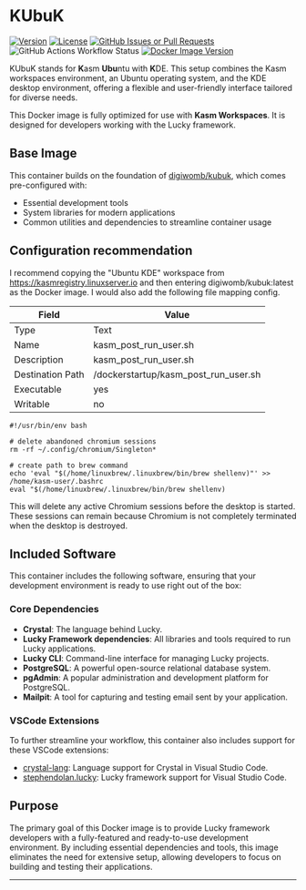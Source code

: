 # KUbuK

[![Version](https://img.shields.io/github/tag/digiwomb/kubuk-luckyframework.svg?maxAge=360&label=version)](https://github.com/digiwomb/kubuk-luckyframework/releases/latest)
[![License](https://img.shields.io/github/license/digiwomb/kubuk-luckyframework.svg)](https://github.com/digiwomb/kubuk-luckyframework/blob/main/LICENSE)
[![GitHub Issues or Pull Requests](https://img.shields.io/github/issues-pr/digiwomb/kubuk-luckyframework)](https://github.com/digiwomb/kubuk-luckyframework)
![GitHub Actions Workflow Status](https://img.shields.io/github/actions/workflow/status/digiwomb/kubuk/docker_build_push.yaml)
[![Docker Image Version](https://img.shields.io/docker/v/digiwomb/kubuk)](https://hub.docker.com/r/digiwomb/kubuk-luckyframework)


KUbuK stands for **K**asm **Ubu**ntu with **K**DE. This setup combines the Kasm workspaces environment, an Ubuntu operating system, and the KDE desktop environment, offering a flexible and user-friendly interface tailored for diverse needs.

This Docker image is fully optimized for use with **Kasm Workspaces**. It is designed for developers working with the Lucky framework.

## Base Image

This container builds on the foundation of [digiwomb/kubuk](https://github.com/digiwomb/kubuk), which comes pre-configured with:

- Essential development tools
- System libraries for modern applications
- Common utilities and dependencies to streamline container usage

## Configuration recommendation

I recommend copying the "Ubuntu KDE" workspace from https://kasmregistry.linuxserver.io and then entering digiwomb/kubuk:latest as the Docker image. I would also add the following file mapping config.

| Field | Value |
|----------|----------|
| Type    | Text   |
| Name    | kasm_post_run_user.sh   |
| Description    | kasm_post_run_user.sh  |
| Destination Path | /dockerstartup/kasm_post_run_user.sh |
| Executable | yes |
| Writable | no|

    #!/usr/bin/env bash

    # delete abandoned chromium sessions
    rm -rf ~/.config/chromium/Singleton*

    # create path to brew command
    echo 'eval "$(/home/linuxbrew/.linuxbrew/bin/brew shellenv)"' >> /home/kasm-user/.bashrc
    eval "$(/home/linuxbrew/.linuxbrew/bin/brew shellenv)

This will delete any active Chromium sessions before the desktop is started. These sessions can remain because Chromium is not completely terminated when the desktop is destroyed.

## Included Software

This container includes the following software, ensuring that your development environment is ready to use right out of the box:

### Core Dependencies

- **Crystal**: The language behind Lucky.
- **Lucky Framework dependencies**: All libraries and tools required to run Lucky applications.
- **Lucky CLI**: Command-line interface for managing Lucky projects.
- **PostgreSQL**: A powerful open-source relational database system.
- **pgAdmin**: A popular administration and development platform for PostgreSQL.
- **Mailpit**: A tool for capturing and testing email sent by your application.

### VSCode Extensions

To further streamline your workflow, this container also includes support for these VSCode extensions:

- [crystal-lang](https://marketplace.visualstudio.com/items?itemName=crystal-lang): Language support for Crystal in Visual Studio Code.
- [stephendolan.lucky](https://marketplace.visualstudio.com/items?itemName=stephendolan.lucky): Lucky framework support for Visual Studio Code.

## Purpose

The primary goal of this Docker image is to provide Lucky framework developers with a fully-featured and ready-to-use development environment. By including essential dependencies and tools, this image eliminates the need for extensive setup, allowing developers to focus on building and testing their applications.


---